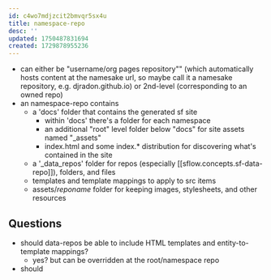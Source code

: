 ```yaml
---
id: c4wo7mdjzcit2bmvqr5sx4u
title: namespace-repo
desc: ''
updated: 1750487831694
created: 1729878955236
---
```



- can either be "username/org pages repository"" (which automatically hosts content at the namesake url, so maybe call it a namesake repository, e.g. djradon.github.io) or 2nd-level (corresponding to an owned repo)
- an namespace-repo contains
  - a 'docs' folder that contains the generated sf site
    - within 'docs' there's a folder for each namespace
    - an additional "root" level folder below "docs" for site assets named "_assets"
    - index.html and some index.* distribution for discovering what's contained in the site
  - a '_data_repos' folder for repos (especially [[sflow.concepts.sf-data-repo]]), folders, and files
  - templates and template mappings to apply to src items
  - assets/*reponame* folder for keeping images, stylesheets, and other resources
  
## Questions

- should data-repos be able to include HTML templates and entity-to-template mappings?
  - yes? but can be overridden at the root/namespace repo
- should 
